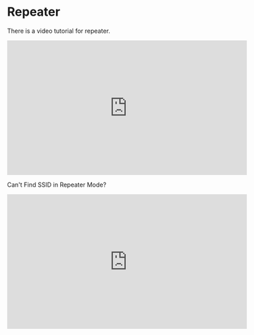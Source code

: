# Repeater

There is a video tutorial for repeater.

<iframe width="560" height="315" src="https://www.youtube.com/embed/66aPYddFYws" title="YouTube video player" frameborder="0" allow="accelerometer; autoplay; clipboard-write; encrypted-media; gyroscope; picture-in-picture" allowfullscreen></iframe>

Can't Find SSID in Repeater Mode?

<iframe width="560" height="315" src="https://www.youtube.com/embed/luX37Itrp4s" title="YouTube video player" frameborder="0" allow="accelerometer; autoplay; clipboard-write; encrypted-media; gyroscope; picture-in-picture" allowfullscreen></iframe>
